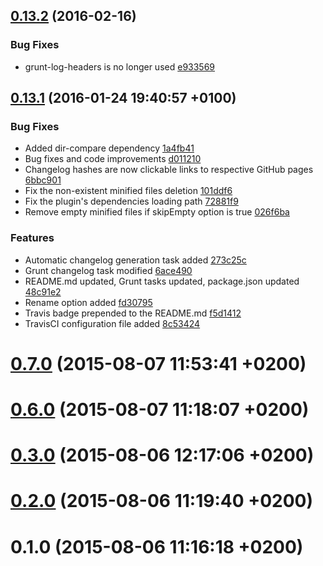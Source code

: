 <a name="0.13.2"></a>
## [0.13.2](//compare/0.13.1...v0.13.2) (2016-02-16)


### Bug Fixes

* grunt-log-headers is no longer used [e933569](https://github.com/the-software-factory/grunt-components-concat/commit/e93356952a854a9521441e2e40740b85f953bbe0) 



<a name="0.13.1"></a>
## [0.13.1](//compare/0.7.0...0.13.1) (2016-01-24 19:40:57 +0100)


### Bug Fixes

* Added dir-compare dependency [1a4fb41](https://github.com/the-software-factory/grunt-components-concat/commit/1a4fb413ae309163f2fb51eac3dbd2a39f2b1879) 
* Bug fixes and code improvements [d011210](https://github.com/the-software-factory/grunt-components-concat/commit/d011210b99925eb475def8139c2167b9a5dea1c6) 
* Changelog hashes are now clickable links to respective GitHub pages [6bbc901](https://github.com/the-software-factory/grunt-components-concat/commit/6bbc9015d77b527af5b35e45c4fcb7438feb138b) 
* Fix the non-existent minified files deletion [101ddf6](https://github.com/the-software-factory/grunt-components-concat/commit/101ddf61869d8e4281fee21e2f87e553c537a630) 
* Fix the plugin's dependencies loading path [72881f9](https://github.com/the-software-factory/grunt-components-concat/commit/72881f937763a9af6d114cc15523ee7b16840c92) 
* Remove empty minified files if skipEmpty option is true [026f6ba](https://github.com/the-software-factory/grunt-components-concat/commit/026f6badc998bde914e651406a375a5753d7f50a) 

### Features

* Automatic changelog generation task added [273c25c](https://github.com/the-software-factory/grunt-components-concat/commit/273c25c4d3b19b4702a1535ff87ba12b5141f4b7) 
* Grunt changelog task modified [6ace490](https://github.com/the-software-factory/grunt-components-concat/commit/6ace490f3960b9be62618e8335aa9740a7aec925) 
* README.md updated, Grunt tasks updated, package.json updated [48c91e2](https://github.com/the-software-factory/grunt-components-concat/commit/48c91e2be75159941776ab9fbd443fc06910b97a) 
* Rename option added [fd30795](https://github.com/the-software-factory/grunt-components-concat/commit/fd30795514c6e748711bd248176b45a14d0d17c7) 
* Travis badge prepended to the README.md [f5d1412](https://github.com/the-software-factory/grunt-components-concat/commit/f5d14122a84e1cb447caf8fc851937e4cabd8322) 
* TravisCI configuration file added [8c53424](https://github.com/the-software-factory/grunt-components-concat/commit/8c53424b8a4abd71523a30287b00c885ae13121d) 



<a name="0.7.0"></a>
# [0.7.0](//compare/0.6.0...0.7.0) (2015-08-07 11:53:41 +0200)




<a name="0.6.0"></a>
# [0.6.0](//compare/0.3.0...0.6.0) (2015-08-07 11:18:07 +0200)




<a name="0.3.0"></a>
# [0.3.0](//compare/0.2.0...0.3.0) (2015-08-06 12:17:06 +0200)




<a name="0.2.0"></a>
# [0.2.0](//compare/0.1.0...0.2.0) (2015-08-06 11:19:40 +0200)




<a name="0.1.0"></a>
# 0.1.0 (2015-08-06 11:16:18 +0200)




